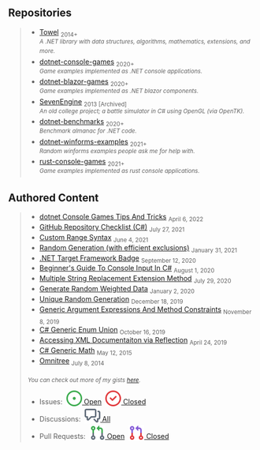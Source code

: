 ## Repositories

> - [Towel](https://github.com/ZacharyPatten/Towel) <sub>2014+</sub><br /><sup>_A .NET library with data structures, algorithms, mathematics, extensions, and more._</sup>
> - [dotnet-console-games](https://github.com/ZacharyPatten/dotnet-console-games) <sub>2020+</sub><br /><sup>_Game examples implemented as .NET console applications._</sup>
> - [dotnet-blazor-games](https://github.com/ZacharyPatten/dotnet-blazor-games) <sub>2020+</sub><br /><sup>_Game examples implemented as .NET blazor components._</sup>
> - [SevenEngine](https://github.com/ZacharyPatten/SevenEngine) <sub>2013 [Archived]</sub> <br /><sup>_An old college project; a battle simulator in C# using OpenGL (via OpenTK)._</sup>
> - [dotnet-benchmarks](https://github.com/dotneters/dotnet-benchmarks) <sub>2020+</sub><br /><sup>_Benchmark almanac for .NET code._</sup>
> - [dotnet-winforms-examples](https://github.com/ZacharyPatten/dotnet-winforms-examples) <sub>2021+</sub><br /><sup>_Random winforms examples people ask me for help with._</sup>
> - [rust-console-games](https://github.com/ZacharyPatten/rust-console-games) <sub>2021+</sub><br /><sup>_Game examples implemented as rust console applications._</sup>

## Authored Content

> - [dotnet Console Games Tips And Tricks](https://github.com/ZacharyPatten/ZacharyPatten/blob/main/Articles/2022-04-07.md) <sub>April 6, 2022</sub>
> - [GitHub Repository Checklist (C#)](https://github.com/ZacharyPatten/ZacharyPatten/blob/main/Articles/2021-07-27.md) <sub>July 27, 2021</sub>
> - [Custom Range Syntax](https://github.com/ZacharyPatten/ZacharyPatten/blob/main/Articles/2021-06-04.md) <sub>June 4, 2021</sub>
> - [Random Generation (with efficient exclusions)](https://github.com/ZacharyPatten/ZacharyPatten/blob/main/Articles/2021-01-31.md) <sub>January 31, 2021</sub>
> - [.NET Target Framework Badge](https://github.com/ZacharyPatten/ZacharyPatten/blob/main/Articles/2020-09-12.md) <sub>September 12, 2020</sub>
> - [Beginner's Guide To Console Input In C#](https://github.com/ZacharyPatten/ZacharyPatten/blob/main/Articles/2020-08-01.md) <sub>August 1, 2020</sub>
> - [Multiple String Replacement Extension Method](https://github.com/ZacharyPatten/ZacharyPatten/blob/main/Articles/2020-07-29.md) <sub>July 29, 2020</sub>
> - [Generate Random Weighted Data](https://github.com/ZacharyPatten/ZacharyPatten/blob/main/Articles/2020-01-02.md) <sub>January 2, 2020</sub>
> - [Unique Random Generation](https://github.com/ZacharyPatten/ZacharyPatten/blob/main/Articles/2019-12-18.md) <sub>December 18, 2019</sub>
> - [Generic Argument Expressions And Method Constraints](https://github.com/ZacharyPatten/ZacharyPatten/blob/main/Articles/2019-11-08.md) <sub>November 8, 2019</sub>
> - [C# Generic Enum Union](https://github.com/ZacharyPatten/ZacharyPatten/blob/main/Articles/2019-10-16.md) <sub>October 16, 2019</sub>
> - [Accessing XML Documentaiton via Reflection](https://github.com/ZacharyPatten/ZacharyPatten/blob/main/Articles/2019-04-24.md) <sub>April 24, 2019</sub>
> - [C# Generic Math](https://github.com/ZacharyPatten/ZacharyPatten/blob/main/Articles/2015-05-12.md) <sub>May 12, 2015</sub>
> - [Omnitree](https://github.com/ZacharyPatten/ZacharyPatten/blob/main/Articles/2014-07-08.md) <sub>July 8, 2014</sub>
>
> <sub>_You can check out more of my gists [here](https://gist.github.com/ZacharyPatten)._</sub>
>
> - Issues: &nbsp;<a href="https://github.com/search?q=author%3Azacharypatten+is%3Aissue+is%3Aopen"><sub><img src="https://raw.githubusercontent.com/ZacharyPatten/ZacharyPatten/main/Resources/GitHub/issue-open.svg" title="Go To Open Issues"></sub> Open</a> &nbsp;<a href="https://github.com/search?q=author%3Azacharypatten+is%3Aissue+is%3Aclosed"><sub><img src="https://raw.githubusercontent.com/ZacharyPatten/ZacharyPatten/main/Resources/GitHub/issue-closed.svg" title="Go To Closed Issues"></sub> Closed</a>
> - Discussions: &nbsp;<a href="https://github.com/search?q=author%3Azacharypatten&type=discussions"><sub><img src="https://raw.githubusercontent.com/ZacharyPatten/ZacharyPatten/main/Resources/GitHub/comment-discussion-16.svg" title="Go To Discussions"></sub> All</a>
> - Pull Requests: &nbsp;<a href="https://github.com/search?q=is%3Aopen+is%3Apull-request+author%3AZacharyPatten+archived%3Afalse"><sub><img src="https://raw.githubusercontent.com/ZacharyPatten/ZacharyPatten/main/Resources/GitHub/git-pull-request-16.svg" title="Go To Open Pull Requests"></sub> Open</a> &nbsp;<a href="https://github.com/search?q=is%3Aclosed+is%3Apull-request+author%3AZacharyPatten+archived%3Afalse"><sub><img src="https://raw.githubusercontent.com/ZacharyPatten/ZacharyPatten/main/Resources/GitHub/git-pull-request-closed-16.svg" title="Go To Closed Pull Requests"></sub> Closed</a>

